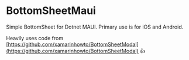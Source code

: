 # BottomSheetMaui

Simple BottomSheet for Dotnet MAUI. Primary use is for iOS and Android.

Heavily uses code from [https://github.com/xamarinhowto/BottomSheetModal](https://github.com/xamarinhowto/BottomSheetModal) 👍